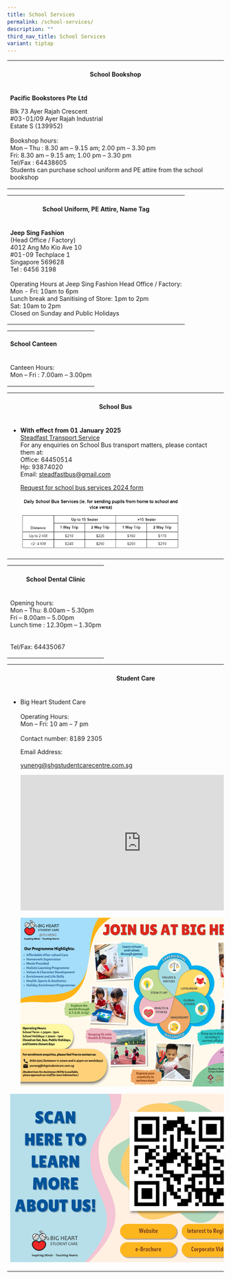 ```yaml
---
title: School Services
permalink: /school-services/
description: ""
third_nav_title: School Services
variant: tiptap
---
```

<p></p>
<table style="minWidth: 25px">
<colgroup>
<col>
</colgroup>
<tbody>
<tr>
<th rowspan="1" colspan="1">
<h4>School Bookshop</h4>
</th>
</tr>
<tr>
<td rowspan="1" colspan="1">
<p><strong>Pacific Bookstores Pte Ltd </strong>
</p>
<p>Blk 73 Ayer Rajah Crescent
<br>#03-01/09 Ayer Rajah Industrial
<br>Estate S (139952)
<br>
<br>Bookshop hours:
<br>Mon – Thu : 8.30 am – 9.15 am; 2.00 pm – 3.30 pm
<br>Fri: 8.30 am – 9.15 am; 1.00 pm – 3.30 pm
<br>Tel/Fax : 64438605
<br>Students can purchase school uniform and PE attire from the school bookshop</p>
</td>
</tr>
</tbody>
</table>
<p></p>
<table style="minWidth: 25px">
<colgroup>
<col>
</colgroup>
<tbody>
<tr>
<th rowspan="1" colspan="1">
<h4>School Uniform, PE Attire, Name Tag</h4>
</th>
</tr>
<tr>
<td rowspan="1" colspan="1">
<p><strong>Jeep Sing Fashion</strong> 
<br>(Head Office / Factory)
<br>4012 Ang Mo Kio Ave 10
<br>#01-09 Techplace 1
<br>Singapore 569628
<br>Tel : 6456 3198
<br>
<br>Operating Hours at Jeep Sing Fashion Head Office / Factory:
<br>Mon - Fri: 10am to 6pm
<br>Lunch break and Sanitising of Store: 1pm to 2pm
<br>Sat: 10am to 2pm
<br>Closed on Sunday and Public Holidays</p>
</td>
</tr>
</tbody>
</table>
<p></p>
<table style="minWidth: 25px">
<colgroup>
<col>
</colgroup>
<tbody>
<tr>
<td rowspan="1" colspan="1">
<h4>School Canteen</h4>
</td>
</tr>
<tr>
<td rowspan="1" colspan="1">
<p>Canteen Hours:
<br>Mon – Fri : 7.00am – 3.00pm</p>
</td>
</tr>
</tbody>
</table>
<p></p>
<table style="minWidth: 25px">
<colgroup>
<col>
</colgroup>
<tbody>
<tr>
<th rowspan="1" colspan="1">
<h4>School Bus</h4>
</th>
</tr>
<tr>
<td rowspan="1" colspan="1">
<ul>
<li>
<p><strong>With effect from 01 January 2025</strong>
<br><u>Steadfast Transport Service</u> 
<br>For any enquiries on School Bus transport matters, please contact them
at:
<br>Office: 64450514
<br>Hp: 93874020
<br>Email: <a href="mailto:steadfastbus@gmail.com" rel="noopener noreferrer nofollow" target="_blank">steadfastbus@gmail.com</a>
</p>
<p></p>
<p><a href="/files/request%20for%20school%20bus%20services%202024.pdf" rel="noopener noreferrer nofollow" target="_blank">Request for school bus services 2024 form</a>
</p>
<p></p>
<p></p>
<div class="isomer-image-wrapper">
<img style="width: 80%;" height="auto" width="100%" alt="" src="/images/Bus_pricing.png">
</div>
<p></p>
</li>
</ul>
</td>
</tr>
</tbody>
</table>
<p></p>
<table style="minWidth: 25px">
<colgroup>
<col>
</colgroup>
<tbody>
<tr>
<th rowspan="1" colspan="1">
<h4>School Dental Clinic</h4>
</th>
</tr>
<tr>
<td rowspan="1" colspan="1">
<p>Opening hours:
<br>Mon – Thu: 8.00am – 5.30pm
<br>Fri – 8.00am – 5.00pm
<br>Lunch time : 12.30pm – 1.30pm
<br>
<br>
<br>Tel/Fax: 64435067</p>
</td>
</tr>
</tbody>
</table>
<p></p>
<table style="minWidth: 25px">
<colgroup>
<col>
</colgroup>
<tbody>
<tr>
<th rowspan="1" colspan="1">
<h4>Student Care</h4>
</th>
</tr>
<tr>
<td rowspan="1" colspan="1">
<ul>
<li>
<p>Big Heart Student Care
<br>
<br>Operating Hours:
<br>Mon – Fri: 10 am – 7 pm
<br>
<br>Contact number: 8189 2305</p>
<p>Email Address:</p>
<p><a href="mailto: yuneng@shgstudentcarecentre.com.sg" rel="noopener noreferrer nofollow" target="_blank">yuneng@shgstudentcarecentre.com.sg</a>
</p>
<p></p>
<div class="iframe-wrapper">
<iframe height="315" width="560" allowfullscreen="true" frameborder="0" src="https://www.youtube.com/embed/vQKoE2luc20?si=dvl3hNVg60flXPoP"></iframe>
</div>
<p></p>
<div class="isomer-image-wrapper">
<img style="width: 100%" height="auto" width="100%" alt="" src="/images/YN_SCC_Info_Page.png">
</div>
<p></p>
</li>
</ul>
<p></p>
<div class="isomer-image-wrapper">
<img style="width: 95%;" height="auto" width="100%" alt="" src="/images/Big_Heart_Linktree_QR_Code.png">
</div>
<p></p>
</td>
</tr>
</tbody>
</table>
<p>
<br>
</p>
<p></p>
<p></p>
<p></p>
<p>
<br>
</p>
<p></p>
<p></p>
<p></p>